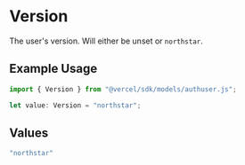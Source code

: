 # Version

The user's version. Will either be unset or `northstar`.

## Example Usage

```typescript
import { Version } from "@vercel/sdk/models/authuser.js";

let value: Version = "northstar";
```

## Values

```typescript
"northstar"
```